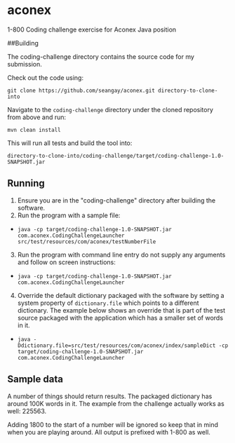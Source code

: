 aconex
======

1-800 Coding challenge exercise for Aconex Java position

##Building

The coding-challenge directory contains the source code for my submission.

Check out the code using:

`git clone https://github.com/seangay/aconex.git directory-to-clone-into`

Navigate to the `coding-challenge` directory under the cloned repository from above and run:

`mvn clean install`

This will run all tests and build the tool into:

`directory-to-clone-into/coding-challenge/target/coding-challenge-1.0-SNAPSHOT.jar`


## Running
1. Ensure you are in the "coding-challenge" directory after building the software.
2. Run the program with a sample file:
  * `java -cp target/coding-challenge-1.0-SNAPSHOT.jar com.aconex.CodingChallengeLauncher src/test/resources/com/aconex/testNumberFile`
3. Run the program with command line entry do not supply any arguments and follow on screen instructions: 
  * `java -cp target/coding-challenge-1.0-SNAPSHOT.jar com.aconex.CodingChallengeLauncher`
4. Override the default dictionary packaged with the software by setting a system property of `dictionary.file` which points to a different dictionary. The example below shows an override that is part of the test source packaged with the application which has a smaller set of words in it.
  * `java -Ddictionary.file=src/test/resources/com/aconex/index/sampleDict -cp target/coding-challenge-1.0-SNAPSHOT.jar com.aconex.CodingChallengeLauncher`

## Sample data
A number of things should return results. The packaged dictionary has around 100K words in it. The example from the challenge actually works as well: 225563.

Adding 1800 to the start of a number will be ignored so keep that in mind when you are playing around. All output is prefixed with 1-800 as well.